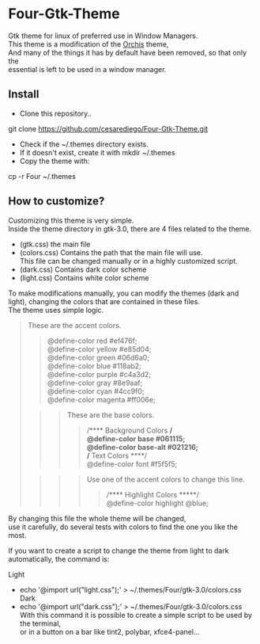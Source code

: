 # Four-Gtk-Theme
Gtk theme for linux of preferred use in Window Managers.  
This theme is a modification of the [Orchis](https://github.com/vinceliuice/Orchis-theme) theme,  
And many of the things it has by default have been removed, so that only the  
essential is left to be used in a window manager.

## Install
- Clone this repository..  

git clone https://github.com/cesarediego/Four-Gtk-Theme.git   
- Check if the ~/.themes directory exists.  
- If it doesn't exist, create it with mkdir ~/.themes  
- Copy the theme with:  

cp -r Four ~/.themes  

## How to customize?
Customizing this theme is very simple.  
Inside the theme directory in gtk-3.0, there are 4 files related to the theme.  
- (gtk.css) the main file  
- (colors.css) Contains the path that the main file will use.  
This file can be changed manually or in a highly customized script.  
- (dark.css) Contains dark color scheme  
- (light.css) Contains white color scheme  

To make modifications manually, you can modify the themes (dark and light), changing the colors that are contained in these files.  
The theme uses simple logic.  
  
> These are the accent colors.  
>> @define-color red #ef476f;  
>> @define-color yellow #e85d04;  
>> @define-color green #06d6a0;  
>> @define-color blue #118ab2;  
>> @define-color purple #c4a3d2;  
>> @define-color gray #8e9aaf;  
>> @define-color cyan #4cc9f0;  
>> @define-color magenta #ff006e;  
>    
>>> These are the base colors.  
>>>> /**** Background Colors ****/  
>>>> @define-color base #061115;  
>>>> @define-color base-alt #021216;  
>>>> /**** Text Colors ****/  
>>>> @define-color font #f5f5f5;  
>  
>>>> Use one of the accent colors to change this line.  
>>>>> /**** Highlight Colors *****/  
>>>>> @define-color highlight @blue;  
  
By changing this file the whole theme will be changed,  
use it carefully, do several tests with colors to find the one you like the most.  
  
If you want to create a script to change the theme from light to dark automatically, the command is:  
  

Light  
* echo '@import url("light.css");' > ~/.themes/Four/gtk-3.0/colors.css  
Dark  
* echo '@import url("dark.css");' > ~/.themes/Four/gtk-3.0/colors.css  
With this command it is possible to create a simple script to be used by the terminal,  
or in a button on a bar like tint2, polybar, xfce4-panel...